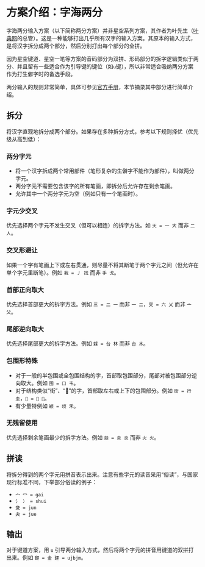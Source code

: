 # 方案介绍：字海两分

字海两分输入方案（以下简称两分方案）并非星空系列方案，其作者为叶先生（[叶典网](http://yedict.com)的总管）。这是一种能够打出几乎所有汉字的输入方案。其原本的输入方式，是将汉字拆分成两个部分，然后分别打出每个部分的全拼。

因为星空键道、星空一笔等方案的音码部分为双拼、形码部分的拆字逻辑类似于两分、并且留有一些适合作为引导键的键位（如`u`键），所以非常适合吸纳两分方案作为打生僻字时的备选手段。

两分输入的规则非常简单，具体可参见[官方手册](http://cheonhyeong.com/File/LiangFenHandbook.pdf)，本节摘录其中部分进行简单介绍。

## 拆分

将汉字直观地拆分成两个部分。如果存在多种拆分方式，参考以下规则择优（优先级从高到低）：

### 两分字元

* 将一个汉字拆成两个常用部件（笔形复杂的生僻字不能作为部件），叫做两分字元。
* 两分字元不需要包含该字的所有笔画，即拆分后允许存在剩余笔画。
* 允许其中一个两分字元为空（例如只有一个笔画时）。

### 字元少交叉

优先选择两个字元不发生交叉（但可以相连）的拆字方法。如 `天 = 一 大` 而非 `二 人`。

### 交叉形避让

如果一个字有笔画上下或左右贯通，则尽量不将其断笔于两个字元之间（但允许在单个字元里断笔）。例如 `我 = 丿 找` 而非 `手 戈`。

### 首部正向取大

优先选择首部更大的拆字方法。例如 `三 = 二 一` 而非 `一 二`，`交 = 六 乂` 而非 `亠 父`。

### 尾部逆向取大

优先选择尾部更大的拆字方法。例如 `䢄 = 台 林` 而非 `台 木`。

### 包围形特殊

* 对于一般的半包围或全包围结构的字，首部取包围部分，尾部对被包围部分逆向取大。例如 `围 = 口 韦`。
* 对于结构类似“街”、“𠅭”的字，首部取左右或上下的包围部分。例如 `街 = 行 圭`，`𠅭 = 亢 口`。
* 有少量特例如 `颖 = 顷 禾`。

### 无残留使用

优先选择剩余笔画最少的拆字方法。例如 `燚 = 炎 炎` 而非 `火 火`。

## 拼读

将拆分得到的两个字元用拼音表示出来。注意有些字元的读音采用“俗读”，与国家现行标准不同，下举部分俗读的例子：

* `宀 冖 = gai`
* `氵 冫 = shui`
* `夋 = jun`
* `夬 = jue`

## 输出

对于键道方案，用 `u` 引导两分输入方式，然后将两个字元的拼音用键道的双拼打出来。例如 `键 = 金 建 = ujbjm`。